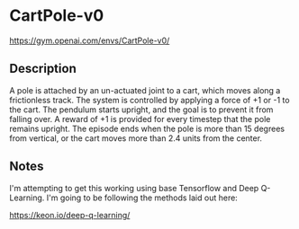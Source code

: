 # CartPole-v0 #

https://gym.openai.com/envs/CartPole-v0/

## Description ## 

A pole is attached by an un-actuated joint to a cart, which moves along a
frictionless track. The system is controlled by applying a force of +1 or -1 to
the cart. The pendulum starts upright, and the goal is to prevent it from
falling over. A reward of +1 is provided for every timestep that the pole
remains upright. The episode ends when the pole is more than 15 degrees from
vertical, or the cart moves more than 2.4 units from the center.

## Notes ##

I'm attempting to get this working using base Tensorflow and Deep Q-Learning.
I'm going to be following the methods laid out here:

https://keon.io/deep-q-learning/
